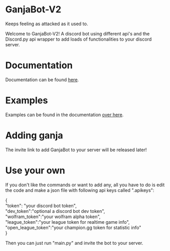 # GanjaBot-V2
Keeps feeling as attacked as it used to.

Welcome to GanjaBot-V2! 
A discord bot using different api's and the Discord.py api wrapper to add loads of functionalities to your discord server.


# Documentation

Documentation can be found [here](https://bvwman.github.io/GanjaBot-V2/).

# Examples

Examples can be found in the documentation [over here](https://bvwman.github.io/GanjaBot-V2/#commands).

# Adding ganja

The invite link to add GanjaBot to your server will be released later!

# Use your own

If you don't like the commands or want to add any, all you have to do is edit the code and make a json file with following api keys called ".apikeys":

{<br />
  "token": "your discord bot token", <br />
  "dev_token":"optional a discord bot dev token",<br />
  "wolfram_token":"your wolfram alpha token",<br />
  "league_token":"your league token for realtime game info",<br />
  "open_league_token":"your champion.gg token for statistic info"<br />
}<br />

Then you can just run "main.py" and invite the bot to your server.
